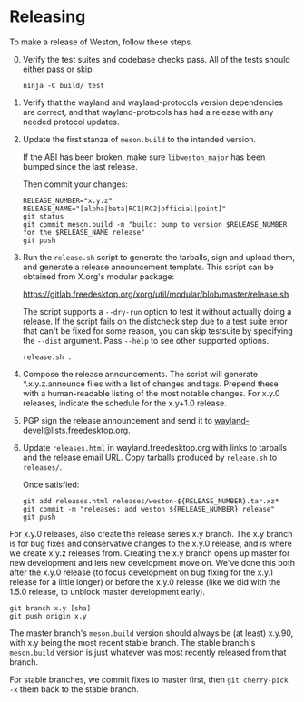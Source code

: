 # Releasing

To make a release of Weston, follow these steps.

0. Verify the test suites and codebase checks pass.  All of the tests should
   either pass or skip.

       ninja -C build/ test

1. Verify that the wayland and wayland-protocols version dependencies are
   correct, and that wayland-protocols has had a release with any needed
   protocol updates.

2. Update the first stanza of `meson.build` to the intended version.

   If the ABI has been broken, make sure `libweston_major` has been bumped since
   the last release.

   Then commit your changes:

       RELEASE_NUMBER="x.y.z"
       RELEASE_NAME="[alpha|beta|RC1|RC2|official|point]"
       git status
       git commit meson.build -m "build: bump to version $RELEASE_NUMBER for the $RELEASE_NAME release"
       git push

3. Run the `release.sh` script to generate the tarballs, sign and upload them,
   and generate a release announcement template.  This script can be obtained
   from X.org's modular package:

   https://gitlab.freedesktop.org/xorg/util/modular/blob/master/release.sh

   The script supports a `--dry-run` option to test it without actually doing a
   release.  If the script fails on the distcheck step due to a test suite error
   that can't be fixed for some reason, you can skip testsuite by specifying
   the `--dist` argument.  Pass `--help` to see other supported options.

       release.sh .

5. Compose the release announcements.  The script will generate *.x.y.z.announce
   files with a list of changes and tags.  Prepend these with a human-readable
   listing of the most notable changes.  For x.y.0 releases, indicate the
   schedule for the x.y+1.0 release.

6. PGP sign the release announcement and send it to
   <wayland-devel@lists.freedesktop.org>.

7. Update `releases.html` in wayland.freedesktop.org with links to tarballs and
   the release email URL. Copy tarballs produced by `release.sh` to `releases/`.

   Once satisfied:

       git add releases.html releases/weston-${RELEASE_NUMBER}.tar.xz*
       git commit -m "releases: add weston ${RELEASE_NUMBER} release"
       git push

For x.y.0 releases, also create the release series x.y branch.  The x.y branch
is for bug fixes and conservative changes to the x.y.0 release, and is where we
create x.y.z releases from.  Creating the x.y branch opens up master for new
development and lets new development move on.  We've done this both after the
x.y.0 release (to focus development on bug fixing for the x.y.1 release for a
little longer) or before the x.y.0 release (like we did with the 1.5.0 release,
to unblock master development early).

    git branch x.y [sha]
    git push origin x.y

The master branch's `meson.build` version should always be (at least) x.y.90,
with x.y being the most recent stable branch.  The stable branch's `meson.build`
version is just whatever was most recently released from that branch.

For stable branches, we commit fixes to master first, then `git cherry-pick -x`
them back to the stable branch.
